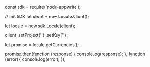 const sdk = require('node-appwrite');

// Init SDK
let client = new Locale.Client();

let locale = new sdk.Locale(client);

client
    .setProject('')
    .setKey('')
;

let promise = locale.getCurrencies();

promise.then(function (response) {
    console.log(response);
}, function (error) {
    console.log(error);
});